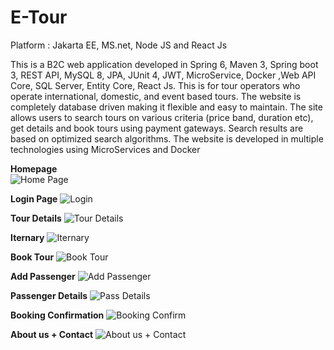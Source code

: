 # E-Tour


Platform : Jakarta EE, MS.net, Node JS and React Js	

This is a B2C web application developed  in Spring 6, Maven 3, Spring boot 3, REST API, MySQL 8, JPA, JUnit 4, JWT, MicroService, Docker ,Web API Core, SQL Server, Entity Core, React Js. 
This is for tour operators who operate international, domestic, and event based tours. The website is completely database driven making it flexible and easy to maintain. 
The site allows users to search tours on various criteria (price band, duration etc), get details and book tours using payment gateways. Search results are based on optimized search algorithms. The website is developed in multiple technologies using MicroServices and Docker

**Homepage**                 
![Home Page](https://github.com/Sarang1125/E-Tour/assets/37957979/0878eca7-6887-4223-9507-9acbcddad7d9)


**Login Page**
![Login](https://github.com/Sarang1125/E-Tour/assets/37957979/ca4d765d-ae7c-44db-b066-03ae894b163d)


**Tour Details**
![Tour Details](https://github.com/Sarang1125/E-Tour/assets/37957979/7be6545a-9b3b-49a0-990c-b5f8b8feeec3)


**Iternary**
![Iternary](https://github.com/Sarang1125/E-Tour/assets/37957979/13cd3b03-09eb-439c-b1a0-507a5efad7f8)


**Book Tour**
![Book Tour](https://github.com/Sarang1125/E-Tour/assets/37957979/ad768b97-fb21-4714-be9c-345a29330bda)


**Add Passenger**
![Add Passenger](https://github.com/Sarang1125/E-Tour/assets/37957979/a1eb3dea-4f39-49dc-b2f1-43a9fb2fe92e)


**Passenger Details**
![Pass Details](https://github.com/Sarang1125/E-Tour/assets/37957979/9d1045a7-6bc3-4d37-a6af-b06651a30605)


**Booking Confirmation**
![Booking Confirm](https://github.com/Sarang1125/E-Tour/assets/37957979/94bdefb8-6354-43f9-9add-5af1996e9da5)


**About us + Contact**
![About us + Contact](https://github.com/Sarang1125/E-Tour/assets/37957979/fea222b9-45f6-4b4a-9142-7927b797419c)
